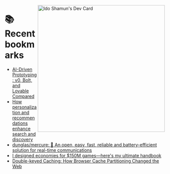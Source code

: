 <a href="https://app.daily.dev/idoshamun"><img src="https://api.daily.dev/devcards/v2/28849d86070e4c099c877ab6837c61f0.png?type=default&r=auy" align="right" width="400" alt="Ido Shamun's Dev Card"/></a>

# 📚 Recent bookmarks
<!-- BOOKMARKS:START -->
- [AI-Driven Prototyping: v0, Bolt, and Lovable Compared](https://app.daily.dev/posts/c7lMWlzzQ?utm_source=rss&utm_medium=bookmarks&utm_campaign=28849d86070e4c099c877ab6837c61f0)
- [How personalization and recommendations enhance search and discovery](https://app.daily.dev/posts/jCTXL2462?utm_source=rss&utm_medium=bookmarks&utm_campaign=28849d86070e4c099c877ab6837c61f0)
- [dunglas/mercure: 🪽 An open, easy, fast, reliable and battery-efficient solution for real-time communications](https://app.daily.dev/posts/fCuD3BJJJ?utm_source=rss&utm_medium=bookmarks&utm_campaign=28849d86070e4c099c877ab6837c61f0)
- [I designed economies for $150M games—here&#39;s my ultimate handbook](https://app.daily.dev/posts/YZwPt7zzq?utm_source=rss&utm_medium=bookmarks&utm_campaign=28849d86070e4c099c877ab6837c61f0)
- [Double-keyed Caching: How Browser Cache Partitioning Changed the Web](https://app.daily.dev/posts/ox0WymfLJ?utm_source=rss&utm_medium=bookmarks&utm_campaign=28849d86070e4c099c877ab6837c61f0)
<!-- BOOKMARKS:END -->
